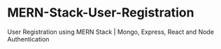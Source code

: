 # MERN-Stack-User-Registration
User Registration using MERN Stack | Mongo, Express, React and Node Authentication

